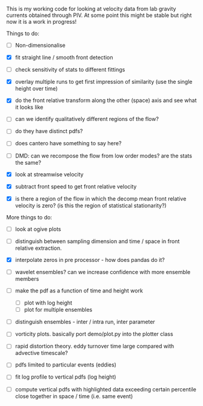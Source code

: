 This is my working code for looking at velocity data from lab gravity currents
obtained through PIV. At some point this might be stable but right now it is a
work in progress!

Things to do:

- [ ] Non-dimensionalise

- [x] fit straight line / smooth front detection
- [ ] check sensitivity of stats to different fittings

- [x] overlay multiple runs to get first impression of similarity
  (use the single height over time)

- [x] do the front relative transform along the other (space) axis
  and see what it looks like

- [ ] can we identify qualitatively different regions of the flow?
- [ ] do they have distinct pdfs?
- [ ] does cantero have something to say here?

- [ ] DMD: can we recompose the flow from low order modes? are the
  stats the same?

- [x] look at streamwise velocity
- [x] subtract front speed to get front relative velocity
- [x] is there a region of the flow in which the decomp mean front
  relative velocity is zero? (is this the region of statistical
  stationarity?)


More things to do:

- [ ] look at ogive plots

- [ ] distinguish between sampling dimension and time / space in
  front relative extraction.

- [x] interpolate zeros in pre processor - how does pandas do it?

- [ ] wavelet ensembles? can we increase confidence with more
  ensemble members

- [ ] make the pdf as a function of time and height work
    - [ ] plot with log height
    - [ ] plot for multiple ensembles

- [ ] distinguish ensembles - inter / intra run, inter parameter

- [ ] vorticity plots. basically port demo/plot.py into the plotter
  class

- [ ] rapid distortion theory. eddy turnover time large compared
  with advective timescale?

- [ ] pdfs limited to particular events (eddies)

- [ ] fit log profile to vertical pdfs (log height)

- [ ] compute vertical pdfs with highlighted data exceeding certain
  percentile close together in space / time (i.e. same event)

